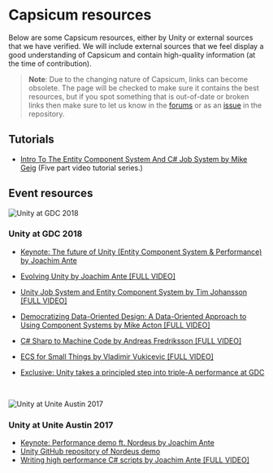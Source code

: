 # Capsicum resources

Below are some Capsicum resources, either by Unity or external sources that we have verified. We will include external sources that we feel display a good understanding of Capsicum and contain high-quality information (at the time of contribution).

> **Note**: Due to the changing nature of Capsicum, links can become obsolete. The page will be checked to make sure it contains the best resources, but if you spot something that is out-of-date or broken links then make sure to let us know in the [forums](http://unity3d.com/performance-by-default) or as an [issue](https://github.com/Unity-Technologies/EntityComponentSystemSamples/issues/new) in the repository.

## Tutorials

* [Intro To The Entity Component System And C# Job System by Mike Geig](https://www.youtube.com/watch?v=WLfhUKp2gag&list=PLX2vGYjWbI0S4yHZwjDI1boIrYStpBCdN) (Five part video tutorial series.)

## Event resources

![Unity at GDC 2018](https://blogs.unity3d.com/wp-content/uploads/2018/03/Unity-GDC-Google-Desktop-Profile-Cover.jpg)

### Unity at GDC 2018

* [Keynote: The future of Unity (Entity Component System & Performance) by Joachim Ante](https://www.youtube.com/watch?v=3Mq9EH8RT_U)

* [Evolving Unity by Joachim Ante [FULL VIDEO]](https://www.youtube.com/watch?v=aFFLEiDr3T0)

* [Unity Job System and Entity Component System by Tim Johansson [FULL VIDEO]](https://www.youtube.com/watch?v=kwnb9Clh2Is)

* [Democratizing Data-Oriented Design: A Data-Oriented Approach to Using Component Systems by Mike Acton [FULL VIDEO]](https://www.youtube.com/watch?v=p65Yt20pw0g)

* [C# Sharp to Machine Code by Andreas Fredriksson [FULL VIDEO]](https://www.youtube.com/watch?v=NF6kcNS6U80)

* [ECS for Small Things by Vladimir Vukicevic [FULL VIDEO]](https://www.youtube.com/watch?v=EWVU6cFdmr0)

* [Exclusive: Unity takes a principled step into triple-A performance at GDC](https://www.mcvuk.com/development/exclusive-unity-takes-a-principled-step-into-triple-a-performance-at-gdc)

  ​

![Unity at Unite Austin 2017](https://blogs.unity3d.com/wp-content/uploads/2017/09/Unite_Austin_Blog_Post.jpg)

### Unity at Unite Austin 2017

* [Keynote: Performance demo ft. Nordeus by Joachim Ante](http://www.youtube.com/watch?v=0969LalB7vw)
* [Unity GitHub repository of Nordeus demo](https://github.com/Unity-Technologies/UniteAustinTechnicalPresentation)
* [Writing high performance C# scripts by Joachim Ante [FULL VIDEO]](http://www.youtube.com/watch?v=tGmnZdY5Y-E)
